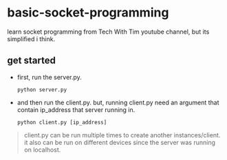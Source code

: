 # basic-socket-programming
learn socket programming from Tech With Tim youtube channel, but its simplified i think.

## get started
- first, run the server.py. 
  
  `python server.py`
  
- and then run the client.py. but, running client.py need an argument that contain ip_address that server running in. 
  
  `python client.py [ip_address]`

>client.py can be run multiple times to create another instances/client. 
>it also can be run on different devices since the server was running on localhost.
